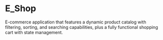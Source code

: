 # E_Shop
E-commerce application that features a dynamic product catalog with filtering, sorting, and 
searching capabilities, plus a fully functional shopping cart with state management.